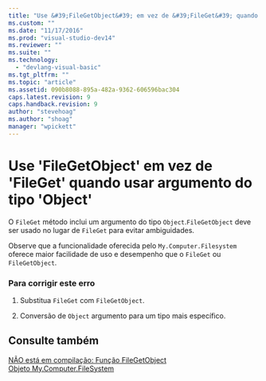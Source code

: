 ```yaml
---
title: "Use &#39;FileGetObject&#39; em vez de &#39;FileGet&#39; quando usar argumento do tipo &#39;Object&#39; | Microsoft Docs"
ms.custom: ""
ms.date: "11/17/2016"
ms.prod: "visual-studio-dev14"
ms.reviewer: ""
ms.suite: ""
ms.technology: 
  - "devlang-visual-basic"
ms.tgt_pltfrm: ""
ms.topic: "article"
ms.assetid: 090b8088-895a-482a-9362-606596bac304
caps.latest.revision: 9
caps.handback.revision: 9
author: "stevehoag"
ms.author: "shoag"
manager: "wpickett"
---
```

# Use &#39;FileGetObject&#39; em vez de &#39;FileGet&#39; quando usar argumento do tipo &#39;Object&#39;
O `FileGet` método inclui um argumento do tipo `Object`.`FileGetObject` deve ser usado no lugar de `FileGet` para evitar ambiguidades.  
  
 Observe que a funcionalidade oferecida pelo `My.Computer.Filesystem` oferece maior facilidade de uso e desempenho que o `FileGet` ou `FileGetObject`.  
  
### Para corrigir este erro  
  
1.  Substitua `FileGet` com `FileGetObject`.  
  
2.  Conversão de `Object` argumento para um tipo mais específico.  
  
## Consulte também  
 [NÃO está em compilação: Função FileGetObject](http://msdn.microsoft.com/pt-br/3eda786b-d1ee-4b44-9dd7-0ea6bff072c0)   
 [Objeto My.Computer.FileSystem](../../visual-basic/language-reference/objects/my-computer-filesystem-object.md)
